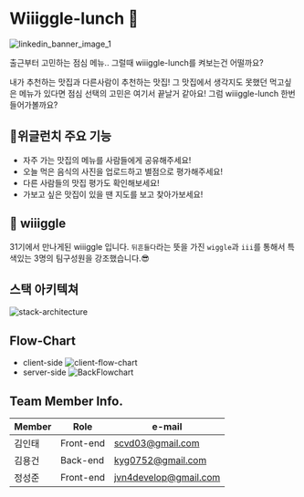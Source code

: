 # Wiiiggle-lunch 🍱
![linkedin_banner_image_1](https://user-images.githubusercontent.com/77430059/136490091-dbf82bcf-15e1-4e5d-84c6-8dbac980f38d.png)

출근부터 고민하는 점심 메뉴..
그럴때 wiiiggle-lunch를 켜보는건 어떨까요?

내가 추천하는 맛집과 다른사람이 추천하는 맛집!
그 맛집에서 생각지도 못했던 먹고싶은 메뉴가 있다면 점심 선택의 고민은 여기서 끝날거 같아요!
그럼 wiiiggle-lunch 한번 들어가볼까요?

## 🍕위글런치 주요 기능
- 자주 가는 맛집의 메뉴를 사람들에게 공유해주세요!
- 오늘 먹은 음식의 사진을 업로드하고 별점으로 평가해주세요!
- 다른 사람들의 맛집 평가도 확인해보세요!
- 가보고 싶은 맛집이 있을 땐 지도를 보고 찾아가보세요!

## 👋 wiiiggle
31기에서 만나게된 wiiiggle 입니다.
`뒤흔들다`라는 뜻을 가진 `wiggle`과 `iii`를 통해서 특색있는 3명의 팀구성원을 강조했습니다.😎

## 스택 아키텍쳐
![stack-architecture](https://user-images.githubusercontent.com/77430059/136525020-6122ff5c-80d2-4348-baec-1919f22a1f55.png)


## Flow-Chart
- client-side
![client-flow-chart](https://user-images.githubusercontent.com/77430059/136490380-eb34d0d7-227d-47f5-8b51-edb380c587a5.png)
- server-side
![BackFlowchart](https://user-images.githubusercontent.com/77430059/136504845-52b17448-7063-4074-aeaf-683110c4aa4e.png)



## Team Member Info.
|Member|Role|e-mail|
|---|---|---|
|김인태|Front-end|scvd03@gmail.com|
|김용건|Back-end|kyg0752@gmail.com|
|정성준|Front-end|jvn4develop@gmail.com|
